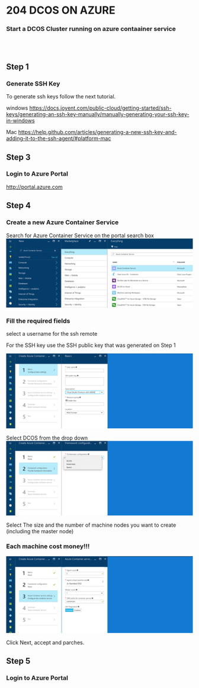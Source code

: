 
# 204 DCOS ON AZURE

### Start a DCOS Cluster running on azure contaainer service
<br>
<br>


## Step 1
### Generate SSH Key 

To generate ssh keys follow the next tutorial.

windows 
https://docs.joyent.com/public-cloud/getting-started/ssh-keys/generating-an-ssh-key-manually/manually-generating-your-ssh-key-in-windows

Mac 
https://help.github.com/articles/generating-a-new-ssh-key-and-adding-it-to-the-ssh-agent/#platform-mac


## Step 3 
### Login to Azure Portal

http://portal.azure.com


## Step 4
### Create a new Azure Container Service 
 
Search for Azure Container Service on the portal search box 
![alt tag](https://github.com/RTX/2016-Sela-BigData-Conf-Docker-Workshop/blob/master/204%20DCOS%20Azure/Images/01-Search-ACS.png)

### Fill the required fields

select a username for the ssh remote 

For the SSH key use the SSH public key that was generated on Step 1 

![alt tag](https://github.com/RTX/2016-Sela-BigData-Conf-Docker-Workshop/blob/master/204%20DCOS%20Azure/Images/04-Template-01.png)


Select DCOS from the drop down 
![alt tag](https://github.com/RTX/2016-Sela-BigData-Conf-Docker-Workshop/blob/master/204%20DCOS%20Azure/Images/04-Template-02.png)

Select The size and the number of machine nodes you want to create (including the master node)
### Each machine cost money!!!

![alt tag](https://github.com/RTX/2016-Sela-BigData-Conf-Docker-Workshop/blob/master/204%20DCOS%20Azure/Images/04-Template-03.png)

Click Next, accept and parches. 

## Step 5 
### Login to Azure Portal